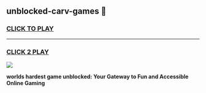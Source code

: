 
## unblocked-carv-games 👋
<h3>
<a href="https://premium.freeplayer.one?title=unblocked-carv-games&ref=14F">CLICK TO PLAY</a></h3>
<hr>

<h3>
<a href="https://premium.freeplayer.one?title=unblocked-carv-games&ref=14F">CLICK 2 PLAY</a>
  
</h3>

<a href="https://premium.freeplayer.one?title=unblocked-carv-games&ref=12F/"><img src="https://clearcache.store/games.png"></a>


**worlds hardest game unblocked: Your Gateway to Fun and Accessible Online Gaming**
